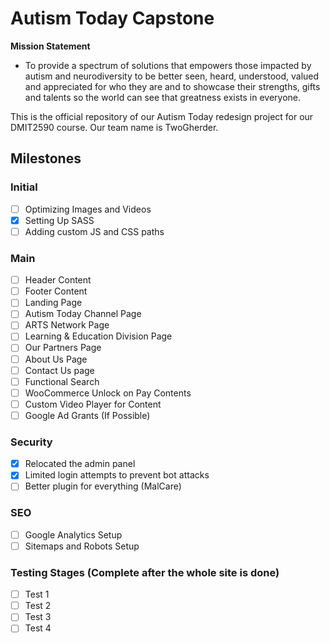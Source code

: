 # **Autism Today Capstone**

**Mission Statement**

- To provide a spectrum of solutions that empowers those impacted by autism and neurodiversity to be better seen, heard, understood, valued and appreciated for who they are and to showcase their strengths, gifts and talents so the world can see that greatness exists in everyone.

This is the official repository of our Autism Today redesign project for our DMIT2590 course. Our team name is TwoGherder.

## **Milestones**

### **Initial**

- [ ] Optimizing Images and Videos
- [x] Setting Up SASS
- [ ] Adding custom JS and CSS paths

### **Main**

- [ ] Header Content
- [ ] Footer Content
- [ ] Landing Page
- [ ] Autism Today Channel Page
- [ ] ARTS Network Page
- [ ] Learning & Education Division Page
- [ ] Our Partners Page
- [ ] About Us Page
- [ ] Contact Us page
- [ ] Functional Search
- [ ] WooCommerce Unlock on Pay Contents
- [ ] Custom Video Player for Content
- [ ] Google Ad Grants (If Possible)

### **Security**

- [x] Relocated the admin panel
- [x] Limited login attempts to prevent bot attacks
- [ ] Better plugin for everything (MalCare)

### **SEO**

- [ ] Google Analytics Setup
- [ ] Sitemaps and Robots Setup

### **Testing Stages** **(Complete after the whole site is done)**

- [ ] Test 1
- [ ] Test 2
- [ ] Test 3
- [ ] Test 4
